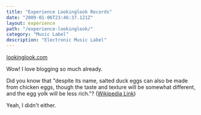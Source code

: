 ```yaml
---
title: "Experience Lookinglook Records"
date: "2009-01-06T23:46:37.121Z"
layout: experience
path: "/experience-lookinglook/"
category: "Music Label"
description: "Electronic Music Label"
---
```


[lookinglook.com](http://lookinglook.com)

Wow! I love blogging so much already.

Did you know that "despite its name, salted duck eggs can also be made from chicken eggs, though the taste and texture will be somewhat different, and the egg yolk will be less rich."? ([Wikipedia Link](http://en.wikipedia.org/wiki/Salted_duck_egg))

Yeah, I didn't either.
